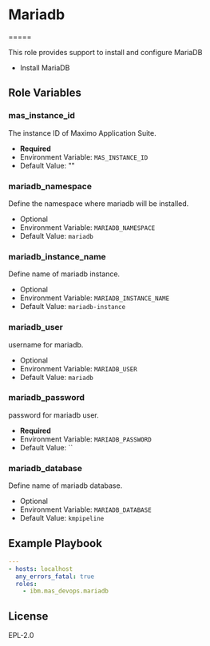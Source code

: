 # Mariadb
=====

This role provides support to install and configure MariaDB 

* Install MariaDB

Role Variables
--------------

### mas_instance_id
The instance ID of Maximo Application Suite.

* **Required**
* Environment Variable: `MAS_INSTANCE_ID`
* Default Value: ""

### mariadb_namespace
Define the namespace where mariadb will be installed.

* Optional
* Environment Variable: `MARIADB_NAMESPACE`
* Default Value: `mariadb`

### mariadb_instance_name
Define name of mariadb instance.

* Optional
* Environment Variable: `MARIADB_INSTANCE_NAME`
* Default Value: `mariadb-instance`

### mariadb_user
username for mariadb.

* Optional
* Environment Variable: `MARIADB_USER`
* Default Value: `mariadb`

### mariadb_password
password for mariadb user.

* **Required**
* Environment Variable: `MARIADB_PASSWORD`
* Default Value: ``

### mariadb_database
Define name of mariadb database.

* Optional  
* Environment Variable: `MARIADB_DATABASE`
* Default Value: `kmpipeline`


Example Playbook
----------------

```yaml
---
- hosts: localhost
  any_errors_fatal: true
  roles:
    - ibm.mas_devops.mariadb
```

License
-------

EPL-2.0
